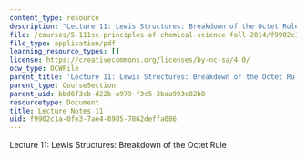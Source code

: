 ```yaml
---
content_type: resource
description: "Lecture 11: Lewis Structures: Breakdown of the Octet Rule\r\n"
file: /courses/5-111sc-principles-of-chemical-science-fall-2014/f9902c1a0fe37ae489857862deffa086_MIT5_111F14_Lec11.pdf
file_type: application/pdf
learning_resource_types: []
license: https://creativecommons.org/licenses/by-nc-sa/4.0/
ocw_type: OCWFile
parent_title: 'Lecture 11: Lewis Structures: Breakdown of the Octet Rule'
parent_type: CourseSection
parent_uid: bbd6f3cb-d22b-a979-f3c5-3baa993e82b8
resourcetype: Document
title: Lecture Notes 11
uid: f9902c1a-0fe3-7ae4-8985-7862deffa086
---
```

Lecture 11: Lewis Structures: Breakdown of the Octet Rule

